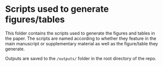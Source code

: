 # Scripts used to generate figures/tables

This folder contains the scripts used to generate the figures and tables in the paper. The scripts are named according to whether they feature in the main manuscript or supplementary material as well as the figure/table they generate.

Outputs are saved to the `/outputs/` folder in the root directory of the repo.